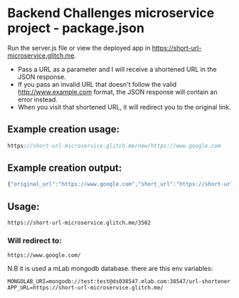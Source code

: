 # Backend Challenges microservice project - package.json

Run the server.js file or view the deployed app in https://short-url-microservice.glitch.me.

* Pass a URL as a parameter and I will receive a shortened URL in the JSON response.
* If you pass an invalid URL that doesn't follow the valid http://www.example.com format, the JSON response will contain an error instead.
* When you visit that shortened URL, it will redirect you to the original link.

## Example creation usage:

```js
https://short-url-microservice.glitch.me/new/https://www.google.com
```

## Example creation output:

```js
{"original_url":"https://www.google.com","short_url":"https://short-url-microservice.glitch.me/3502"}
```

## Usage:

```
https://short-url-microservice.glitch.me/3502
```

### Will redirect to:

```
https://www.google.com/
```

N.B it is used a mLab mongodb database. there are this env variables:

```
MONGOLAB_URI=mongodb://test:test@ds038547.mlab.com:38547/url-shortener
APP_URL=https://short-url-microservice.glitch.me/
```